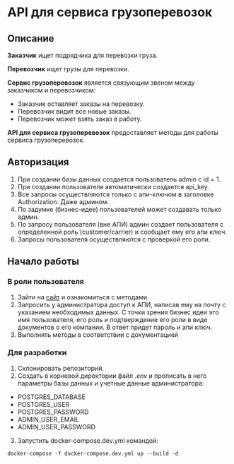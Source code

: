 # API для сервиса грузоперевозок

## Описание

**Заказчик** ищет подрядчика для перевозки груза.

**Перевозчик** ищет грузы для перевозки.

**Сервис грузоперевозок** является связующим звеном между заказчиком и перевозчиком:

- Заказчик оставляет заказы на перевозку.
- Перевозчик видит все новые заказы.
- Перевозчик может взять заказ в работу.

**API для сервиса грузоперевозок** предоставляет методы для работы сервиса грузоперевозок.

## Авторизация

1. При создании базы данных создается пользователь admin с id = 1.
2. При создании пользователя автоматически создается api_key.
3. Все запросы осуществляются только с апи-ключом в заголовке Authorization. Даже админом.
4. По задумке (бизнес-идее) пользователей может создавать только админ.
5. По запросу пользователя (вне АПИ) админ создает пользователя с определенной роль (customer/carrier) и сообщает ему его апи ключ.
6. Запросы пользователя осуществляются с проверкой его роли.

## Начало работы

### В роли пользователя

1. Зайти на [сайт](http://b24appbm.ru/) и ознакомиться с методами.
2. Запросить у администратора доступ к АПИ, написав ему на почту с указанием необходимых данных. С точки зрения бизнес идеи это имя пользователя, его роль и подтверждение его роли в виде документов о его компании.  В ответ придет пароль и апи ключ.
3. Выполнять методы в соответствии с документацией

### Для разработки

1. Склонировать репозиторий.
2. Создать в корневой директории файл *.env* и прописать в него параметры базы данных и учетные данные администратора:

- POSTGRES_DATABASE
- POSTGRES_USER
- POSTGRES_PASSWORD
- ADMIN_USER_EMAIL
- ADMIN_USER_PASSWORD

3. Запустить docker-compose.dev.yml командой:

```
docker-compose -f docker-compose.dev.yml up --build -d
```

